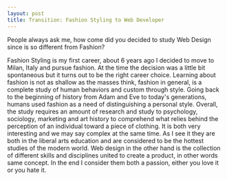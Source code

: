 ```yaml
---
layout: post
title: Transition: Fashion Styling to Web Developer
---
```


People always ask me, how come did you decided to study Web Design since is so different from Fashion?

Fashion Styling is my first career, about 6 years ago I decided to move to Milan, Italy and pursue fashion. At the time the decision was a little bit spontaneous but it turns out to be the right career choice. Learning about fashion is not as shallow as the masses think, fashion in general, is a complete study of human behaviors and custom through style. Going back to the beginning of history from Adam and Eve to today's generations, humans used fashion as a need of distinguishing a personal style. Overall, the study requires an amount of research and study to psychology, sociology, marketing and art history to comprehend what relies behind the perception of an individual toward a piece of clothing. It is both very interesting and we may say complex at the same time. As I see it they are both in the liberal arts education and are considered to be the hottest studies of the modern world. Web design in the other hand is the collection of different skills and disciplines united to create a product, in other words same concept. In the end I consider them both a passion, either you love it or you hate it.
